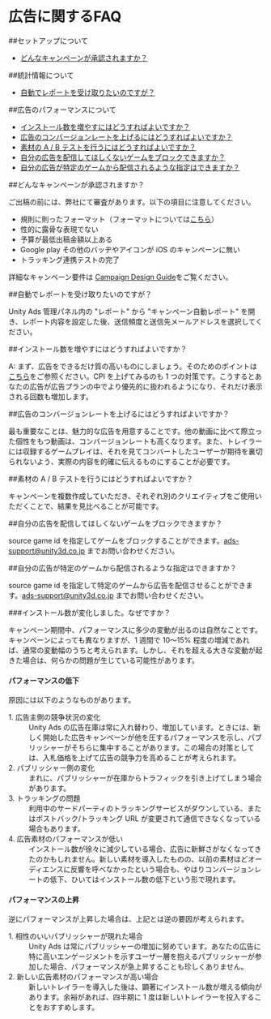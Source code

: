 # 広告に関するFAQ

##セットアップについて

- [どんなキャンペーンが承認されますか？](https://github.com/unity3d-jp/unityads-help-jp/wiki/advertising-faq#%E3%81%A9%E3%82%93%E3%81%AA%E3%82%AD%E3%83%A3%E3%83%B3%E3%83%9A%E3%83%BC%E3%83%B3%E3%81%8C%E6%89%BF%E8%AA%8D%E3%81%95%E3%82%8C%E3%81%BE%E3%81%99%E3%81%8B)

##統計情報について

- [自動でレポートを受け取りたいのですが？](https://github.com/unity3d-jp/unityads-help-jp/wiki/advertising-faq#%E8%87%AA%E5%8B%95%E3%81%A7%E3%83%AC%E3%83%9D%E3%83%BC%E3%83%88%E3%82%92%E5%8F%97%E3%81%91%E5%8F%96%E3%82%8A%E3%81%9F%E3%81%84%E3%81%AE%E3%81%A7%E3%81%99%E3%81%8C)

##広告のパフォーマンスについて

- [インストール数を増やすにはどうすればよいですか？](https://github.com/unity3d-jp/unityads-help-jp/wiki/advertising-faq#%E3%82%A4%E3%83%B3%E3%82%B9%E3%83%88%E3%83%BC%E3%83%AB%E6%95%B0%E3%82%92%E5%A2%97%E3%82%84%E3%81%99%E3%81%AB%E3%81%AF%E3%81%A9%E3%81%86%E3%81%99%E3%82%8C%E3%81%B0%E3%82%88%E3%81%84%E3%81%A7%E3%81%99%E3%81%8B)
- [広告のコンバージョンレートを上げるにはどうすればよいですか？](https://github.com/unity3d-jp/unityads-help-jp/wiki/advertising-faq#%E5%BA%83%E5%91%8A%E3%81%AE%E3%82%B3%E3%83%B3%E3%83%90%E3%83%BC%E3%82%B8%E3%83%A7%E3%83%B3%E3%83%AC%E3%83%BC%E3%83%88%E3%82%92%E4%B8%8A%E3%81%92%E3%82%8B%E3%81%AB%E3%81%AF%E3%81%A9%E3%81%86%E3%81%99%E3%82%8C%E3%81%B0%E3%82%88%E3%81%84%E3%81%A7%E3%81%99%E3%81%8B)
- [素材の A / B テストを行うにはどうすればよいですか？](https://github.com/unity3d-jp/unityads-help-jp/wiki/advertising-faq#%E7%B4%A0%E6%9D%90%E3%81%AE-a--b-%E3%83%86%E3%82%B9%E3%83%88%E3%82%92%E8%A1%8C%E3%81%86%E3%81%AB%E3%81%AF%E3%81%A9%E3%81%86%E3%81%99%E3%82%8C%E3%81%B0%E3%82%88%E3%81%84%E3%81%A7%E3%81%99%E3%81%8B)
- [自分の広告を配信してほしくないゲームをブロックできますか？](https://github.com/unity3d-jp/unityads-help-jp/wiki/advertising-faq#%E8%87%AA%E5%88%86%E3%81%AE%E5%BA%83%E5%91%8A%E3%82%92%E9%85%8D%E4%BF%A1%E3%81%97%E3%81%A6%E3%81%BB%E3%81%97%E3%81%8F%E3%81%AA%E3%81%84%E3%82%B2%E3%83%BC%E3%83%A0%E3%82%92%E3%83%96%E3%83%AD%E3%83%83%E3%82%AF%E3%81%A7%E3%81%8D%E3%81%BE%E3%81%99%E3%81%8B)
- [自分の広告が特定のゲームから配信されるような指定はできますか？](https://github.com/unity3d-jp/unityads-help-jp/wiki/advertising-faq#%E8%87%AA%E5%88%86%E3%81%AE%E5%BA%83%E5%91%8A%E3%81%8C%E7%89%B9%E5%AE%9A%E3%81%AE%E3%82%B2%E3%83%BC%E3%83%A0%E3%81%8B%E3%82%89%E9%85%8D%E4%BF%A1%E3%81%95%E3%82%8C%E3%82%8B%E3%82%88%E3%81%86%E3%81%AA%E6%8C%87%E5%AE%9A%E3%81%AF%E3%81%A7%E3%81%8D%E3%81%BE%E3%81%99%E3%81%8B)

<!--[特定のゲームに対する入札額を上げることはできますか？](https://github.com/unity3d-jp/unityads-help-jp/wiki/advertising-faq#%E7%89%B9%E5%AE%9A%E3%81%AE%E3%82%B2%E3%83%BC%E3%83%A0%E3%81%AB%E5%AF%BE%E3%81%99%E3%82%8B%E5%85%A5%E6%9C%AD%E9%A1%8D%E3%82%92%E4%B8%8A%E3%81%92%E3%82%8B%E3%81%93%E3%81%A8%E3%81%AF%E3%81%A7%E3%81%8D%E3%81%BE%E3%81%99%E3%81%8B)
[広告のターゲットとして特定カテゴリのゲームを指定できますか？](https://github.com/unity3d-jp/unityads-help-jp/wiki/advertising-faq#%E5%BA%83%E5%91%8A%E3%81%AE%E3%82%BF%E3%83%BC%E3%82%B2%E3%83%83%E3%83%88%E3%81%A8%E3%81%97%E3%81%A6%E7%89%B9%E5%AE%9A%E3%82%AB%E3%83%86%E3%82%B4%E3%83%AA%E3%81%AE%E3%82%B2%E3%83%BC%E3%83%A0%E3%82%92%E6%8C%87%E5%AE%9A%E3%81%A7%E3%81%8D%E3%81%BE%E3%81%99%E3%81%8B)-->

##どんなキャンペーンが承認されますか？

ご出稿の前には、弊社にて審査があります。以下の項目に注意してください。

- 規則に則ったフォーマット（フォーマットについては[こちら]()）
- 性的に露骨な表現でない
- 予算が最低出稿金額以上ある
- Google play その他のバッヂやアイコンが iOS のキャンペーンに無い
- トラッキング連携テストの完了

詳細なキャンペーン要件は [Campaign Design Guide](https://github.com/unity3d-jp/unityads-help-jp/wiki/campaign-design-guide)をご覧ください。

##自動でレポートを受け取りたいのですが？

Unity Ads 管理パネル内の "レポート" から "キャンペーン自動レポート" を開き、レポート内容を設定した後、送信頻度と送信先メールアドレスを選択してください。

##インストール数を増やすにはどうすればよいですか？

A: まず、広告をできるだけ質の高いものにしましょう。そのためのポイントは[こちら]()をご参照ください。CPI を上げてみるのも 1 つの対策です。こうするとあなたの広告が広告プランの中でより優先的に扱われるようになり、それだけ表示される回数も増加します。

##広告のコンバージョンレートを上げるにはどうすればよいですか？

最も重要なことは、魅力的な広告を用意することです。他の動画に比べて際立った個性をもつ動画は、コンバージョンレートも高くなります。また、トレイラーには収録するゲームプレイは、それを見てコンバートしたユーザーが期待を裏切られないよう、実際の内容を的確に伝えるものにすることが必要です。

##素材の A / B テストを行うにはどうすればよいですか？

キャンペーンを複数作成していただき、それぞれ別のクリエイティブをご使用いただくことで、結果を見比べることが可能です。

##自分の広告を配信してほしくないゲームをブロックできますか？

source game id を指定してゲームをブロックすることができます。ads-support@unity3d.co.jp までお問い合わせください。

##自分の広告が特定のゲームから配信されるような指定はできますか？

source game id を指定して特定のゲームから広告を配信させることができます。ads-support@unity3d.co.jp までお問い合わせください。

<!--## 特定のゲームに対する入札額を上げることはできますか？

入札額を上げたいゲームを ads-support@unity3d.co.jp までお知らせください。こちらで設定を変更いたします。-->

<!-- ##広告のターゲットとして特定カテゴリのゲームを指定できますか？

ターゲットにしたいカテゴリを ads-support@unity3d.co.jp までお知らせください。こちらで設定を変更いたします。--> 

###インストール数が変化しました。なぜですか？

キャンペーン期間中、パフォーマンスに多少の変動が出るのは自然なことです。キャンペーンによっても異なりますが、1 週間で 10～15% 程度の増減であれば、通常の変動幅のうちと考えられます。しかし、それを超える大きな変動が起きた場合は、何らかの問題が生じている可能性があります。

#### パフォーマンスの低下

原因には以下のようなものがあります。

<dl>
  <dt>1. 広告主側の競争状況の変化 </dt>
  <dd>Unity Ads の広告在庫は常に入れ替わり、増加しています。ときには、新しく開始した広告キャンペーンが他を圧するパフォーマンスを示し、パブリッシャーがそちらに集中することがあります。この場合の対策としては、入札価格を上げて広告の競争力を高めることが考えられます。</dd>
  <dt>2. パブリッシャー側の変化</dt>
  <dd>まれに、パブリッシャーが在庫からトラフィックを引き上げてしまう場合があります。</dd>
  <dt>3. トラッキングの問題</dt>
  <dd>利用中のサードパーティのトラッキングサービスがダウンしている、またはポストバック/トラッキング URL が変更されて通信できなくなっている場合もあります。</dd>
  <dt>4. 広告素材のパフォーマンスが低い</dt>
  <dd>インストール数が徐々に減少している場合、広告に新鮮さがなくなってきたのかもしれません。新しい素材を導入したものの、以前の素材ほどオーディエンスに反響を呼べなかったという場合も、やはりコンバージョンレートの低下、ひいてはインストール数の低下という形で現れます。</dd>
</dl>

#### パフォーマンスの上昇

逆にパフォーマンスが上昇した場合は、上記とは逆の要因が考えられます。

<dl>
  <dt>1. 相性のいいパブリッシャーが現れた場合 </dt>
  <dd>Unity Ads は常にパブリッシャーの増加に努めています。あなたの広告に特に高いエンゲージメントを示すユーザー層を抱えるパブリッシャーが参加した場合、パフォーマンスが急上昇することも珍しくありません。
</dd>
  <dt>2. 新しい広告素材のパフォーマンスが高い場合</dt>
  <dd>新しいトレイラーを導入した後は、顕著にインストール数が増える傾向があります。余裕があれば、四半期に 1 度は新しいトレイラーを投入することをおすすめします。</dd>
</dl>